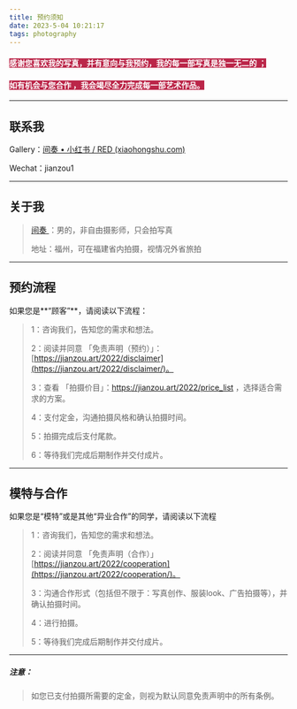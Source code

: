 ```yaml
---
title: 预约须知
date: 2023-5-04 10:21:17
tags: photography
---
```


#### <b style="background-color:#BB2649;color:white;">感谢您喜欢我的写真，并有意向与我预约，我的每一部写真是独一无二的 ；</b>

#### <b style="background-color:#BB2649;color:white;">如有机会与您合作 ，我会竭尽全力完成每一部艺术作品。</b>

------



## 联系我

Gallery：[间奏 • 小红书 / RED (xiaohongshu.com)](https://www.xiaohongshu.com/user/profile/5cde55980000000010029557?xhsshare=CopyLink&appuid=5cde55980000000010029557&apptime=1647576045)

Wechat：jianzou1

------



## 关于我

> [间奏 ](https://jianzou.art/about/)：男的，非自由摄影师，只会拍写真
>
> 地址：福州，可在福建省内拍摄，视情况外省旅拍
>

------



## 预约流程

如果您是**“顾客”**，请阅读以下流程：

> 
>
> 1：咨询我们，告知您的需求和想法。 
>
> 
>
> 2：阅读并同意 「免责声明（预约）」：[https://jianzou.art/2022/disclaimer](https://jianzou.art/2022/disclaimer/)。
>
> 
>
> 3：查看 「拍摄价目」：https://jianzou.art/2022/price_list ，选择适合需求的方案。
>
> 
>
> 4：支付定金，沟通拍摄风格和确认拍摄时间。
>
> 
>
> 5：拍摄完成后支付尾款。
>
> 
>
> 6：等待我们完成后期制作并交付成片。

------



## 模特与合作

如果您是“模特”或是其他“异业合作”的同学，请阅读以下流程

> 1：咨询我们，告知您的需求和想法。
>
> 
>
> 2：阅读并同意 「免责声明（合作）」[https://jianzou.art/2022/cooperation](https://jianzou.art/2022/cooperation/)。
>
> 
>
> 3：沟通合作形式（包括但不限于：写真创作、服装look、广告拍摄等），并确认拍摄时间。
>
> 
>
> 4：进行拍摄。
>
> 
>
> 5：等待我们完成后期制作并交付成片。

------



##### 注意：

> 如您已支付拍摄所需要的定金，则视为默认同意免责声明中的所有条例。
